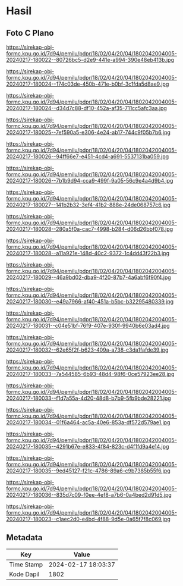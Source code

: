 # Hasil

## Foto C Plano

https://sirekap-obj-formc.kpu.go.id/7d94/pemilu/pdpr/18/02/04/20/04/1802042004005-20240217-180022--80726bc5-d2e9-441e-a994-390e48eb413b.jpg

https://sirekap-obj-formc.kpu.go.id/7d94/pemilu/pdpr/18/02/04/20/04/1802042004005-20240217-180024--174c03de-450b-471e-b0bf-3c1fda5d8ae9.jpg

https://sirekap-obj-formc.kpu.go.id/7d94/pemilu/pdpr/18/02/04/20/04/1802042004005-20240217-180024--d34d7c88-df10-452a-af35-711cc5afc3aa.jpg

https://sirekap-obj-formc.kpu.go.id/7d94/pemilu/pdpr/18/02/04/20/04/1802042004005-20240217-180025--7ef590a5-e306-4e24-ab17-744c9f05b7b6.jpg

https://sirekap-obj-formc.kpu.go.id/7d94/pemilu/pdpr/18/02/04/20/04/1802042004005-20240217-180026--94ff66e7-e451-4cd4-a691-5537131ba059.jpg

https://sirekap-obj-formc.kpu.go.id/7d94/pemilu/pdpr/18/02/04/20/04/1802042004005-20240217-180026--7b1b9d94-cca9-499f-9a05-56c9e4a4d9b4.jpg

https://sirekap-obj-formc.kpu.go.id/7d94/pemilu/pdpr/18/02/04/20/04/1802042004005-20240217-180027--141b2b32-3ef4-41b2-888e-24de068757c6.jpg

https://sirekap-obj-formc.kpu.go.id/7d94/pemilu/pdpr/18/02/04/20/04/1802042004005-20240217-180028--280a5f0a-cac7-4998-b284-d06d26bbf078.jpg

https://sirekap-obj-formc.kpu.go.id/7d94/pemilu/pdpr/18/02/04/20/04/1802042004005-20240217-180028--a11a921e-148d-40c2-9372-1c4dd43f22b3.jpg

https://sirekap-obj-formc.kpu.go.id/7d94/pemilu/pdpr/18/02/04/20/04/1802042004005-20240217-180029--46a9bd02-dba9-4f20-87b7-4a6abf6f90f4.jpg

https://sirekap-obj-formc.kpu.go.id/7d94/pemilu/pdpr/18/02/04/20/04/1802042004005-20240217-180030--e49a7966-af40-451a-b5bc-b32295480339.jpg

https://sirekap-obj-formc.kpu.go.id/7d94/pemilu/pdpr/18/02/04/20/04/1802042004005-20240217-180031--c04e51bf-76f9-407e-930f-9940b6e03ad4.jpg

https://sirekap-obj-formc.kpu.go.id/7d94/pemilu/pdpr/18/02/04/20/04/1802042004005-20240217-180032--62e65f2f-b623-409a-a738-c3da1fafde39.jpg

https://sirekap-obj-formc.kpu.go.id/7d94/pemilu/pdpr/18/02/04/20/04/1802042004005-20240217-180033--7a544585-6b93-48d4-98f6-0ce57923ee28.jpg

https://sirekap-obj-formc.kpu.go.id/7d94/pemilu/pdpr/18/02/04/20/04/1802042004005-20240217-180033--f1d7a55a-4d20-48d8-b7b9-5fb9bde28221.jpg

https://sirekap-obj-formc.kpu.go.id/7d94/pemilu/pdpr/18/02/04/20/04/1802042004005-20240217-180034--01f6a464-ac5a-40e6-853a-df572d579ae1.jpg

https://sirekap-obj-formc.kpu.go.id/7d94/pemilu/pdpr/18/02/04/20/04/1802042004005-20240217-180035--4291b67e-e833-4f84-823c-d4f1fd9a4e14.jpg

https://sirekap-obj-formc.kpu.go.id/7d94/pemilu/pdpr/18/02/04/20/04/1802042004005-20240217-180035--9ed45127-f21c-4786-89a6-c9b7385b55f6.jpg

https://sirekap-obj-formc.kpu.go.id/7d94/pemilu/pdpr/18/02/04/20/04/1802042004005-20240217-180036--835d7c09-f0ee-4ef8-a7b6-0a4bed2d91d5.jpg

https://sirekap-obj-formc.kpu.go.id/7d94/pemilu/pdpr/18/02/04/20/04/1802042004005-20240217-180023--c1aec2d0-e4bd-4f88-9d5e-0a65f7f8c069.jpg


## Metadata

| Key        | Value               |
| ---------- | ------------------- |
| Time Stamp | 2024-02-17 18:03:37 |
| Kode Dapil | 1802                |



